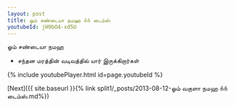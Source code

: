 ```yaml
---
layout: post
title: ஓம் சண்டையா நமஹ ௧௧ டைம்ஸ்
youtubeId: jH9bO4-xd5U
---
```

 
 
 ஓம் சண்டையா நமஹ  
 
 -  சந்தன மரத்தின் வடிவத்தில் யார் இருக்கிறார்கள் 
 
  
 
  
 
 
 
 
 
 


{% include youtubePlayer.html id=page.youtubeId %}
 
[Next]({{ site.baseurl }}{% link  split1/_posts/2013-08-12-ஓம் வகுளா நமஹ ௧௧ டைம்ஸ்.md%})
 
